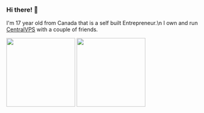 ### Hi there! 👋
I'm 17 year old from Canada that is a self built Entrepreneur.\n
I own and run [CentralVPS](https://centralvps.io) with a couple of friends.

<p float="left">
  <img src="https://github-readme-stats.vercel.app/api?username=NotAqua&show_icons=true&count_private=true&title_color=4f8cc9&text_color=9f9f9f&icon_color=4f8cc9&bg_color=181818" height="180">
  <img src="https://github-readme-stats.vercel.app/api/top-langs/?username=NotAqua&layout=compact&title_color=4f8cc9&text_color=9f9f9f&icon_color=4f8cc9&bg_color=181818" height="180">
</p>
